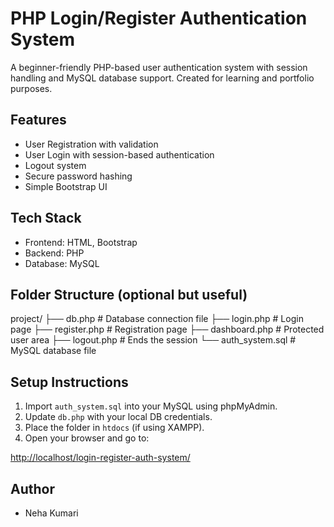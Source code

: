 #  PHP Login/Register Authentication System

A beginner-friendly PHP-based user authentication system with session handling and MySQL database support. Created for learning and portfolio purposes.

##  Features

-  User Registration with validation
-  User Login with session-based authentication
-  Logout system
-  Secure password hashing
-  Simple Bootstrap UI

##  Tech Stack

- Frontend: HTML, Bootstrap
- Backend: PHP
- Database: MySQL

##  Folder Structure (optional but useful)

project/
├── db.php             # Database connection file
├── login.php          # Login page
├── register.php       # Registration page
├── dashboard.php      # Protected user area
├── logout.php         # Ends the session
└── auth\_system.sql    # MySQL database file

##  Setup Instructions

1. Import `auth_system.sql` into your MySQL using phpMyAdmin.
2. Update `db.php` with your local DB credentials.
3. Place the folder in `htdocs` (if using XAMPP).
4. Open your browser and go to:

[http://localhost/login-register-auth-system/](http://localhost/login-register-auth-system/)


##  Author

- Neha Kumari

